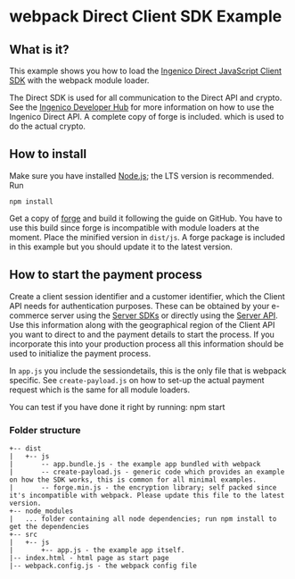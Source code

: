 # webpack Direct Client SDK Example

## What is it?

This example shows you how to load the [Ingenico Direct JavaScript Client SDK](https://github.com/Ingenico/direct-sdk-client-js) with the webpack module loader.

The Direct SDK is used for all communication to the Direct API and crypto. See the [Ingenico Developer Hub](https://support.direct.ingenico.com/documentation/sdk/mobile/javascript/) for more information on how to use the Ingenico Direct API.
A complete copy of forge is included. which is used to do the actual crypto.

## How to install

Make sure you have installed [Node.js](https://nodejs.org/en/); the LTS version is recommended. Run

    npm install

Get a copy of [forge](https://github.com/digitalbazaar/forge/) and build it following the guide on GitHub. You have to use this build since forge is incompatible with module loaders at the moment.
Place the minified version in `dist/js`. A forge package is included in this example but you should update it to the latest version.

## How to start the payment process
Create a client session identifier and a customer identifier, which the Client API needs for authentication purposes.
These can be obtained by your e-commerce server using the [Server SDKs](https://epayments.developer-ingenico.com/documentation/sdk/server/) or directly using the [Server API](https://support.direct.ingenico.com/documentation/api/reference/index.html). Use this information along with the geographical region of the Client API you want to direct to and the payment details to start the process.
If you incorporate this into your production process all this information should be used to initialize the payment process.

In `app.js` you include the sessiondetails, this is the only file that is webpack specific. See `create-payload.js` on how to set-up the actual payment request which is the same for all module loaders.

You can test if you have done it right by running:
    npm start

### Folder structure

```
+-- dist
|   +-- js
|       -- app.bundle.js - the example app bundled with webpack
|       -- create-payload.js - generic code which provides an example on how the SDK works, this is common for all minimal examples.
|       -- forge.min.js - the encryption library; self packed since it's incompatible with webpack. Please update this file to the latest version.
+-- node_modules
|   ... folder containing all node dependencies; run npm install to get the dependencies
+-- src
|   +-- js
|       +-- app.js - the example app itself.
|-- index.html - html page as start page
|-- webpack.config.js - the webpack config file
```
